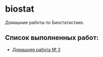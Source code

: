 # biostat
Домашние работы по Биостатистике.

## Список выполненных работ:
- [Домашняя работа № 3](https://github.com/peaceful-djony/biostat/blob/main/src/Zakhartsev.HW.3.rmd)
